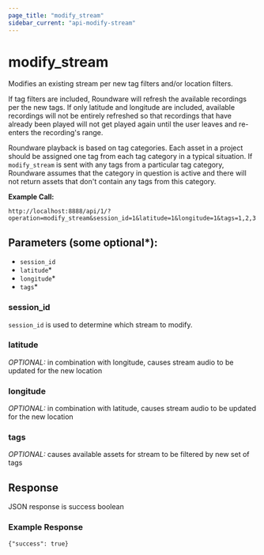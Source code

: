 ```yaml
---
page_title: "modify_stream"
sidebar_current: "api-modify-stream"
---
```


# modify_stream

Modifies an existing stream per new tag filters and/or location filters.

If tag filters are included, Roundware will refresh the available recordings per the new tags.  If only latitude and longitude are included, available recordings will not be entirely refreshed so that recordings that have already been played will not get played again until the user leaves and re-enters the recording's range.

Roundware playback is based on tag categories.  Each asset in a project should be assigned one tag from each tag category in a typical situation.  If ```modify_stream``` is sent with any tags from a particular tag category, Roundware assumes that the category in question is active and there will not return assets that don't contain any tags from this category.

**Example Call:**

```
http://localhost:8888/api/1/?operation=modify_stream&session_id=1&latitude=1&longitude=1&tags=1,2,3
```

## Parameters (some optional*):

* `session_id`
* `latitude`*
* `longitude`*
* `tags`*

### session_id

`session_id` is used to determine which stream to modify.

### latitude

*OPTIONAL:* in combination with longitude, causes stream audio to be updated for the new location

### longitude

*OPTIONAL:* in combination with latitude, causes stream audio to be updated for the new location

### tags

*OPTIONAL:* causes available assets for stream to be filtered by new set of tags

## Response

JSON response is success boolean

### Example Response

```
{"success": true}
```
